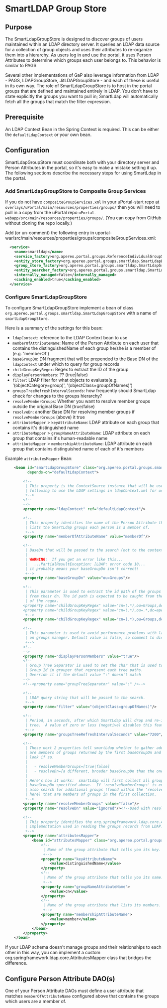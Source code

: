 # SmartLDAP Group Store

## Purpose

The SmartLdapGroupStore is designed to discover groups of users maintained within an LDAP directory server. It queries an LDAP data source for a collection of group objects and uses their attributes to re-organize them into a hierarchy. As users log in and use the portal, it uses Person Attributes to determine which groups each user belongs to. This behavior is similar to PAGS

Several other implementations of GaP also leverage information from LDAP - PAGS, LDAPGroupStore, JitLDAPGroupStore - and each of these is useful in its own way. The role of SmartLdapGroupStore is to host in the portal groups that are defined and maintained entirely in LDAP. You don't have to state explicitly the groups you want to pull in; SmartLdap will automatically fetch all the groups that match the filter expression.

## Prerequisite

An LDAP Context Bean in the Spring Context is required. This can be either the `defaultLdapContext` or your own bean.

## Configuration

SmartLdapGroupStore must coordinate both with your directory server and Person Attributes in the portal, so it's easy to make a mistake setting it up. The following sections describe the necessary steps for using SmartLdap in the portal.

### Add SmartLdapGroupStore to Composite Group Services

If you do not have `compositeGroupServices.xml` in your uPortal-start repo at `overlays/uPortal/main/resources/properties/groups/`
then you will need to pull in a copy from the uPortal repo `uPortal-webapp/src/main/resources/properties/groups/`.
(You can copy from GitHub without cloning the repo locally.)

Add (or un-comment) the following entry in uportal-war/src/main/resources/properties/groups/compositeGroupServices.xml:

```xml
  <service>
    <name>smartldap</name>
    <service_factory>org.apereo.portal.groups.ReferenceIndividualGroupServiceFactory</service_factory>
    <entity_store_factory>org.apereo.portal.groups.smartldap.SmartLdapEntityStore$Factory</entity_store_factory>
    <group_store_factory>org.apereo.portal.groups.smartldap.SmartLdapGroupStore$Factory</group_store_factory>
    <entity_searcher_factory>org.apereo.portal.groups.smartldap.SmartLdapEntitySearcher$Factory</entity_searcher_factory>
    <internally_managed>false</internally_managed>
    <caching_enabled>true</caching_enabled>
  </service>
```

### Configure SmartLdapGroupStore

To configure SmartLdapGroupStore implement a bean of class `org.apereo.portal.groups.smartldap.SmartLdapGroupStore`
with a name of `smartLdapGroupStore`. 

Here is a summary of the settings for this bean:

-   `ldapContext`: reference to the LDAP Context bean to use
-   `memberOfAttributeName`: Name of the Person Attribute on each user that contains the distinguishedName of each group he/she is a member of (e.g. 'memberOf')
-   `baseGroupDn`: DN fragment that will be prepended to the Base DN of the `ldapContext` under which to query for group records
-   `childGroupKeyRegex`: Regex to extract the ID of the group
-   `displayPersonMembers`: ??  (true|false)
-   `filter`: LDAP filter for what objects to evaluate(e.g. '(objectCategory=group)', '(objectClass=groupOfNames)')
-   `groupsTreeRefreshIntervalSeconds`: how frequently should SmartLdap check for changes to the groups hierarchy?
-   `resolveMemberGroups`: Whether you want to resolve member groups outside the original Base DN (true/false)
-   `resolveDn`: another Base DN for resolving member groups if `resolveMemberGroups` (above) it true
-   `attributeMapper` > `keyAttributeName`: LDAP attribute on each group that contains it's distinguished name
-   `attributeMapper` > `groupNameAttributeName`: LDAP attribute on each group that contains it's human-readable name
-   `attributeMapper` > `membershipAttributeName`: LDAP attribute on each group that contains distinguished name of each of it's members

Example `attributesMapper` Bean:

```xml
    <bean id="smartLdapGroupStore" class="org.apereo.portal.groups.smartldap.SmartLdapGroupStore" lazy-init="false"
          depends-on="defaultLdapContext">

        <!--
         | This property is the ContextSource instance that will be used to connect to LDAP.  Uncomment the
         | following to use the LDAP settings in ldapContext.xml for user attributes, or supply your own.
         +-->
        <!--
        -->
        <property name="ldapContext" ref="defaultLdapContext"/>

        <!--
         | This property identifies the name of the Person Attribute that
         | lists the SmartLdap groups each person is a member of.
         +-->
        <property name="memberOfAttributeName" value="memberOf"/>

        <!--
         | BaseDn that will be passed to the search (not to the context).
         |
         | WARNING:  If you get an error like this...
         |   ...PartialResultException: [LDAP: error code 10...
         | it probably means your baseGroupDn isn't correct!
         +-->
        <property name="baseGroupDn" value="ou=Groups"/>

        <!--
         | This parameter is used to extract the id path of the groups
         | from their dn. The id path is expected to be caught from the first group
         | of the regex.
        <property name="childGroupKeyRegex" value="cn=(.*),ou=Groups,dc=apereo,dc=org"/>
        <property name="childGroupKeyRegex" value="cn=(.*),ou=.*,dc=apereo,dc=org"/>
         +-->
        <property name="childGroupKeyRegex" value="cn=(.*),ou=Groups,dc=apereo,dc=org"/>

        <!--
         | This parameter is used to avoid performance problems with large people's members groups
         | on groups manager. Default value is false, so comment to disable.
         +-->
        <!--
        -->
        <property name="displayPersonMembers" value="true"/>
        <!--
         | Group Tree Separator is used to set the char that is used to compose
         | Group Id in grouper that represent each tree paths.
         | Override it if the default value ":" doesn't match
        -->
        <!--<property name="groupTreeSeparator" value=":" />-->

        <!--
         | LDAP query string that will be passed to the search.
         +-->
        <property name="filter" value="(objectClass=groupOfNames)"/>

        <!--
         | Period, in seconds, after which SmartLdap will drop and re-init the groups
         | tree.  A value of zero or less (negative) disables this feature.
         +-->
        <property name="groupsTreeRefreshIntervalSeconds" value="7200"/>

        <!--
         | These next 2 properties tell smartLdap whether to gather additional groups that
         | are members of groups returned by the first baseGroupDn and filter, and where to
         | look if so.
         |
         |   - resolveMemberGroups=[true|false]
         |   - resolveDn={a different, broader baseGroupDn than the one above}
         |
         | Here's how it works:  smartLdap will first collect all groups under the
         | baseGroupDn specified above.  If 'resolveMemberGroups' is enabled, it will
         | also search for additional groups (found within the 'resolveDn' specified
         | here) that are members of groups in the first collection.
         +-->
        <property name="resolveMemberGroups" value="false"/>
        <property name="resolveDn" value="ignored"/><!--Used with resolveMemberGroups -->

        <!--
         | This property identifies the org.springframework.ldap.core.AttributesMapper
         | implementation used in reading the groups records from LDAP.
         +-->
        <property name="attributesMapper">
            <bean id="attributesMapper" class="org.apereo.portal.groups.smartldap.SimpleAttributesMapper">
                <!--
                 | Name of the group attribute that tells you its key.
                 +-->
                <property name="keyAttributeName">
                    <value>distinguishedName</value>
                </property>
                <!--
                 | Name of the group attribute that tells you its name.
                 +-->
                <property name="groupNameAttributeName">
                    <value>cn</value>
                </property>
                <!--
                 | Name of the group attribute that lists its members.
                 +-->
                <property name="membershipAttributeName">
                    <value>member</value>
                </property>
            </bean>
        </property>
    </bean>
```

If your LDAP schema doesn't manage groups and their relationships to each other in this way, you can implement a custom org.springframework.ldap.core.AttributesMapper class that bridges the difference.

## Configure Person Attribute DAO(s)

One of your Person Attribute DAOs must define a user attribute that matches `memberOfAttributeName` configured above that contains the groups
which users are a member of.
